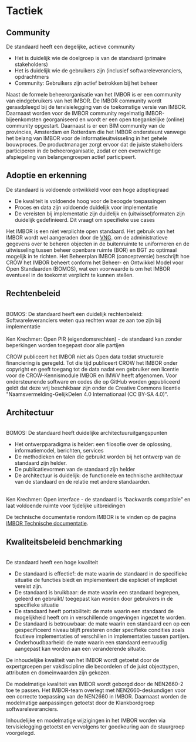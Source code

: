# Tactiek

## Community

<aside class="note" title="BOMOS">
De standaard heeft een degelijke, actieve community
<ul><li> Het is duidelijk wie de doelgroep is van de standaard (primaire stakeholders) </li>
<li> Het is duidelijk wie de gebruikers zijn (inclusief softwareleveranciers, opdrachtmers</li>
<li>Community: Gebruikers zijn actief betrokken bij het beheer</li></ul>
</aside>

Naast de formele beheerorganisatie van het IMBOR is er een community van eindgebruikers van het IMBOR. De IMBOR community wordt geraadpleegd bij de tervisielegging van de toekomstige versie van IMBOR. Daarnaast worden voor de IMBOR community regelmatig IMBOR-bijeenkomsten georganiseerd en wordt er een open toegankelijke (online) community opgestart.
Daarnaast is er een BIM community van de provincies, Amsterdam en Rotterdam die het IMBOR ondersteunt vanwege het belang van IMBOR voor de informatieuitwisseling in het gehele bouwproces.
De productmanager zorgt ervoor dat de juiste stakeholders participeren in de  beheerorganisatie, zodat er een evenwichtige afspiegeling van belangengroepen actief participeert. 


## Adoptie en erkenning

<aside class="note" title="BOMOS eisen">
De standaard is voldoende ontwikkeld voor een hoge adoptiegraad
<ul><li> De kwaliteit is voldoende hoog voor de beoogde toepassingen </li>
<li> Proces en data zijn voldoende duidelijk voor implementatie </li>
<li>De vereisten bij implementatie zijn duidelijk en (uitwissel)formaten zijn duidelijk gedefinieerd. Dit vraagt om specifieke use cases</li></ul>
</aside>

Het IMBOR is een niet verplichte open standaard. Het gebruik van het IMBOR wordt wel aangeraden door de [VNG](https://www.vngrealisatie.nl/producten/gebruik-bgt-bij-openbare-ruimte). om de administratieve gegevens over te beheren objecten in de buitenruimte te uniformeren en de uitwisseling tussen beheer openbare ruimte (BOR) en BGT zo optimaal mogelijk in te richten.
Het Beheerplan IMBOR (conceptversie) beschrijft hoe CROW het IMBOR beheert conform het Beheer- en Ontwikkel Model voor Open Standaarden (BOMOS), wat een voorwaarde is om het IMBOR eventueel in de toekomst verplicht te kunnen stellen. 

<div class="issue" data-number="942"></div>


## Rechtenbeleid

<aside class="note" title="Eisen">
<br>
BOMOS: De standaard heeft een duidelijk rechtenbeleid: Softwareleveranciers weten qua rechten waar ze aan toe zijn bij implementatie <br>
<br>
Ken Krechmer: Open PIR (eigendomsrechten) -  de standaard kan zonder beperkingen worden toegepast door alle partijen
</aside>

CROW publiceert het IMBOR niet als Open data totdat structurele financiering is geregeld.  Tot die tijd publiceert CROW het IMBOR onder copyright en geeft toegang tot de data nadat een gebruiker een licentie voor de CROW-Kennismodule IMBOR en IMWV heeft afgenomen. 
Voor ondersteunende software en codes die op GitHub worden gepubliceerd geldt dat deze vrij beschikbaar zijn onder de Creative Commons licentie "Naamsvermelding-GelijkDelen 4.0 Internationaal (CC BY-SA 4.0)".

<div class="issue" data-number="944"></div>


## Architectuur

<aside class="note" title="Eisen">
<br>
BOMOS: De standaard heeft duidelijke architectuuruitgangspunten
<ul><li> Het ontwerpparadigma is helder: een filosofie over de oplossing, informatiemodel, berichten, services </li>
<li> De methodieken en talen die gebruikt worden bij het ontwerp van de standaard zijn helder.  </li>
<li> De publicatievormen van de standaard zijn helder </li>
<li> De architectuur is duidelijk: de functionele en technische architectuur van de standaard en de relatie met andere standaarden. </li></ul>
<br>
Ken Krechmer: Open interface - de standaard is “backwards compatible” en laat voldoende ruimte voor tijdelijke uitbreidingen
</aside>

De technische documentatie rondom IMBOR is te vinden op de pagina [IMBOR Technische documentatie](https://docs.crow.nl/imbor/techdoc/).


## Kwaliteitsbeleid benchmarking

<aside class="note" title="BOMOS">
<br>
De standaard heeft een hoge kwaliteit
<ul><li> De standaard is effectief: de mate waarin de standaard in de specifieke situatie de functies biedt en implementeert die expliciet of impliciet vereist zijn. </li>
<li> De standaard is bruikbaar: de mate waarin een standaard begrepen, geleerd en gebruikt/ toegepast kan worden door gebruikers in de specifieke situatie </li>
<li> De standaard heeft portabiliteit: de mate waarin een standaard de mogelijkheid heeft om in verschillende omgevingen ingezet te worden. </li>
<li>De standaard is betrouwbaar: de mate waarin een standaard een op een gespecificeerd niveau blijft presteren onder specifieke condities zoals foutieve implementaties of verschillen in implementaties tussen partijen.</li>
<li> Onderhoudbaarheid: de mate waarin een standaard eenvoudig aangepast kan worden aan een veranderende situatie. </li></ul>
</aside>

De inhoudelijke kwaliteit van het IMBOR wordt getoetst door de expertgroepen per vakdiscipline die beoordelen of de juist objecttypen, attributen en domeinwaarden zijn gekozen.


De modelmatige kwaliteit van IMBOR wordt geborgd door de NEN2660-2 toe te passen. Het IMBOR-team overlegt met NEN2660-deskundigen voor een correcte toepassing van de NEN2660 in IMBOR. Daarnaast worden de modelmatige aanpassingen getoetst door de Klankbordgroep softwareleveranciers. 


Inhoudelijke en modelmatige wijzigingen in het IMBOR worden via tervisielegging getoetst en vervolgens ter goedkeuring aan de stuurgroep voorgelegd. 

